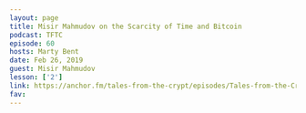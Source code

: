 ```yaml
---
layout: page
title: Misir Mahmudov on the Scarcity of Time and Bitcoin
podcast: TFTC
episode: 60
hosts: Marty Bent
date: Feb 26, 2019
guest: Misir Mahmudov
lesson: ['2']
link: https://anchor.fm/tales-from-the-crypt/episodes/Tales-from-the-Crypt-60-Misir-Mahmudov-e3aibh
fav: 
---
```

